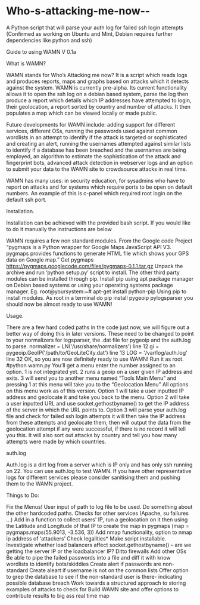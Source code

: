 Who-s-attacking-me-now--
========================

A Python script that will parse your auth log for failed ssh login attempts
(Confirmed as working on Ubuntu and Mint, Debian requires further dependencies like python and ssh)

Guide to using WAMN V 0.1a

What is WAMN?

WAMN stands for Who’s Attacking me now? It is a script which reads logs and produces reports, maps and graphs based on attacks which it detects against the system. WAMN is currently pre-alpha. Its current functionality allows it to open the ssh log on a debian based system, parse the log then produce a report which details which IP addresses have attempted to login, their geolocation, a report sorted by country and number of attacks. It then populates a map which can be viewed locally or made public.

Future developments for WAMN include: adding support for different services, different OSs, running the passwords used against common wordlists in an attempt to identify if the attack is targeted or sophisticated and creating an alert, running the usernames attempted against similar lists to identify if a database has been breached and the usernames are being employed, an algorithm to estimate the sophistication of the attack and fingerprint bots, advanced attack detection in webserver logs and an option to submit your data to the WAMN site to crowdsource attacks in real time.

WAMN has many uses: in security education, for sysadmins who have to report on attacks and for systems which require ports to be open on default numbers. An example of this is c-panel which required root login on the default ssh port.   

Installation.

Installation can be achieved with the provided bash script. If you would like to do it manually the instructions are below

WAMN requires a few non standard modules.
From the Google code Project “pygmaps is a Python wrapper for Google Maps JavaScript API V3. pygmaps provides functions to generate HTML file which shows your GPS data on Google map.”
Get pygmaps https://pygmaps.googlecode.com/files/pygmaps-0.1.1.tar.gz 
Unpack the archive and run ‘python setup.py’ script to install.
The other third party modules can be installed through pip. Install pip using apt package manager on Debian based systems or using your operating systems package manager.
Eg. root@yoursystem:~# apt-get install python-pip
Using pip to install modules.
As root in a terminal do
pip install pygeoip pylogsparser
you should now be almost ready to use WAMN!

Usage.

There are a few hard coded paths in the code just now, we will figure out a better way of doing this in later versions. These need to be changed to point to your normalizers for logsparser, the .dat file for pygeoip and the auth.log to parse.
normalizer = LN('/usr/share/normalizers') line 12
gi = pygeoip.GeoIP('/path/to/GeoLiteCity.dat') line 13
LOG = '/var/log/auth.log' line 32
OK, so you are now definitely ready to use WAMN!
Run it as root.
#python wamn.py
You’ll get a menu enter the number assigned to an option. 1 is not integrated yet. 
2 runs a geoip on a user given IP address and exits. 
3 will send you to another menu named “Tools Main Menu” and pressing 1 at this menu will take you to the “Geolocation Menu”
All options on this menu work as of this version.
Option 1 will take a user inputted IP address and geolocate it and take you back to the menu. 
Option 2 will take a user inputted URL and use socket.gethostbyname() to get the IP address of the server in which the URL points to.
 Option 3 will parse your auth.log file and check for failed ssh login attempts it will then take the IP address from these attempts and geolocate them, then will output  the data from the geolocation attempt if any were successful, if there is no record it will tell you this. It will also sort out attacks by country and tell you how many attempts were made by which countries.

auth.log

Auth.log is a dirt log from a server which is IP only and has only ssh running on 22. You can use auth.log to test WAMN. If you have other representative logs for different services please consider sanitising them and pushing them to the WAMN project.


Things to Do:

Fix the Menus!
User input of path to log file to be used.
Do something about the other hardcoded paths.
Checks for other services (Apache, su failures …)
Add in a function to collect users' IP, run a geolocation on it then using the Latitude and Longitude of that IP to create the map in pygmaps (map = pygmaps.maps(55.9013, -3.536, 3)) 
Add nmap functionality, option to nmap ip address of ‘attackers’ Check legalities*
Make script installable.
Investigate whether load balancers affect socket.gethostbyname() – are we getting the server IP or the loadbalancer IP?
Ditto firewalls
Add other OSs
Be able to pipe the failed passwords into a file and diff it with know wordlists to identify bots/skiddies
Create alert if passwords are non-standard
Create aleart if username is not on the common lists
Offer option to grep the database to see if the non-standard user is there- indicating possible database breach
Work towards a structured approach to storing examples of attacks to check for
Build WAMN site and offer options to contribute results to big ass real time map
